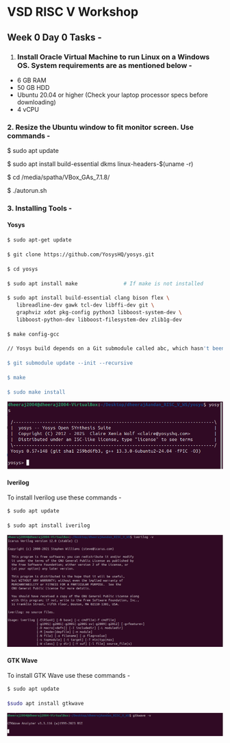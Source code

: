# VSD RISC V Workshop 



## Week 0 Day 0 Tasks - 

1. ### Install Oracle Virtual Machine to run Linux on a Windows OS. System requirements are as mentioned below -



* 6 GB RAM
* 50 GB HDD
* Ubuntu 20.04 or higher (Check your laptop processor specs before downloading)
* 4 vCPU



### 2\. Resize the Ubuntu window to fit monitor screen. Use commands - 



$ sudo apt update

$ sudo apt install build-essential dkms linux-headers-$(uname -r)

$ cd /media/spatha/VBox\_GAs\_7.1.8/

$ ./autorun.sh  



### 3\. Installing Tools - 



#### Yosys 


```bash
$ sudo apt-get update

$ git clone https://github.com/YosysHQ/yosys.git

$ cd yosys

$ sudo apt install make               # If make is not installed

$ sudo apt install build-essential clang bison flex \
   libreadline-dev gawk tcl-dev libffi-dev git \
   graphviz xdot pkg-config python3 libboost-system-dev \
   libboost-python-dev libboost-filesystem-dev zlib1g-dev

$ make config-gcc

// Yosys build depends on a Git submodule called abc, which hasn't been initialized yet. You need to run the following command before running make

$ git submodule update --init --recursive

$ make 

$ sudo make install
```
![Yosys Installed Image](images/Yosys_installed.png)


#### Iverilog 

To install Iverilog use these commands - 

```bash
$ sudo apt update

$ sudo apt install iverilog
```

![Iverilog Installed Image](images/Iverilog_installed.png)

#### GTK Wave 

To install GTK Wave use these commands - 

```bash
$ sudo apt update 

$sudo apt install gtkwave
```

![GTK Wave Installed Image](images/GTKWave_installed.png)












